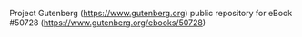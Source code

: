 Project Gutenberg (https://www.gutenberg.org) public repository for
eBook #50728 (https://www.gutenberg.org/ebooks/50728)
